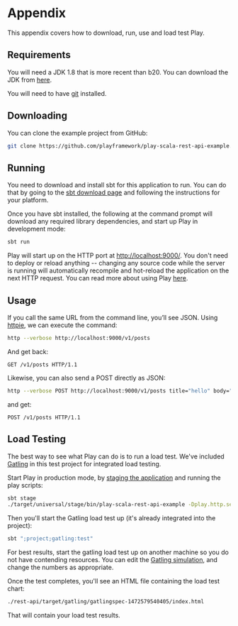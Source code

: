 
# Appendix

This appendix covers how to download, run, use and load test Play.

## Requirements

You will need a JDK 1.8 that is more recent than b20.  You can download the JDK from [here](http://www.oracle.com/technetwork/java/javase/downloads/jdk8-downloads-2133151.html).

You will need to have [git](https://git-scm.com/) installed.

## Downloading

You can clone the example project from GitHub:

```bash
git clone https://github.com/playframework/play-scala-rest-api-example.git
```

## Running

You need to download and install sbt for this application to run.  You can do that by going to the [sbt download page](http://www.scala-sbt.org/download.html) and following the instructions for your platform.

Once you have sbt installed, the following at the command prompt will download any required library dependencies, and start up Play in development mode:

```bash
sbt run
```

Play will start up on the HTTP port at <http://localhost:9000/>.   You don't need to deploy or reload anything -- changing any source code while the server is running will automatically recompile and hot-reload the application on the next HTTP request.  You can read more about using Play [here](https://www.playframework.com/documentation/latest/PlayConsole).

## Usage

If you call the same URL from the command line, you’ll see JSON. Using [httpie](https://httpie.org/), we can execute the command:

```bash
http --verbose http://localhost:9000/v1/posts
```

And get back:

```
GET /v1/posts HTTP/1.1
```

Likewise, you can also send a POST directly as JSON:

```bash
http --verbose POST http://localhost:9000/v1/posts title="hello" body="world"
```

and get:

```
POST /v1/posts HTTP/1.1
```

## Load Testing

The best way to see what Play can do is to run a load test.  We've included [Gatling](https://gatling.io/) in this test project for integrated load testing.

Start Play in production mode, by [staging the application](https://www.playframework.com/documentation/latest/Deploying) and running the play scripts:

```bash
sbt stage
./target/universal/stage/bin/play-scala-rest-api-example -Dplay.http.secret.key=testing
```

Then you'll start the Gatling load test up (it's already integrated into the project):

```bash
sbt ";project;gatling:test"
```

For best results, start the gatling load test up on another machine so you do not have contending resources.  You can edit the [Gatling simulation](http://gatling.io/docs/2.2.2/general/simulation_structure.html#simulation-structure), and change the numbers as appropriate.

Once the test completes, you'll see an HTML file containing the load test chart:

```bash
./rest-api/target/gatling/gatlingspec-1472579540405/index.html
```

That will contain your load test results.
